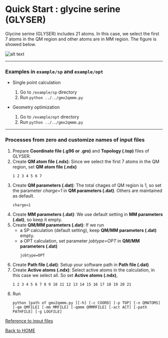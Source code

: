 # Quick Start : glycine serine (GLYSER)

Glycine serine (GLYSER) includes 21 atoms. In this case, we select the first 7 atoms in the QM region and other atoms are in MM region. The figure is showed below.

![alt text](https://github.com/gmx2qmmm/gmx2qmmm_portable/blob/master/example/glyser.png?raw=true)

---
### Examples in `example/sp` and `example/opt`

- Single point calculation
    1. Go to `/example/sp` directory
    2. Run `python ../../gmx2qmmm.py`

- Geometry optimization 
    1. Go to `/example/opt` directory
    2. Run `python ../../gmx2qmmm.py`


---
### Processes from zero and customize names of input files

1. Prepare **Coordinate file (.g96 or .gro)** and **Topology (.top)** files of GLYSER.
2. Create **QM atom file (.ndx)**: Since we select the first 7 atoms in the QM region, set **QM atom file (.ndx)**
    ```
    1 2 3 4 5 6 7
    ```
3. Create **QM parameters (.dat)**: The total chages of QM region is 1, so set the parameter _charge=1_ in **QM parameters (.dat)**. Others are maintained as default.
    ```
    charge=1
    ```
4. Create **MM parameters (.dat)**: We use default setting in **MM parameters (.dat)**, so keep it empty.
5. Create **QM/MM parameters (.dat)**: If we run 
    - a SP calculation (default setting), keep **QM/MM parameters (.dat)** empty.
    - a OPT calculation, set parameter _jobtype=OPT_ in **QM/MM parameters (.dat)**
        ```
        jobtype=OPT
        ```
5. Create **Path file (.dat)**: Setup your software path in **Path file (.dat)**
6. Create **Active atoms (.ndx)**: Select active atoms in the calculation, in this case we select all. So set **Active atoms (.ndx)**,
    ```
    1 2 3 4 5 6 7 8 9 10 11 12 13 14 15 16 17 18 19 20 21
    ```
7. Run 
    ```
    python [path of gmx2qmmm.py ][-h] [-c COORD] [-p TOP] [-n QMATOMS] [-qm QMFILE] [-mm MMFILE] [-qmmm QMMMFILE] [-act ACT] [-path PATHFILE] [-g LOGFILE]
    ```


[Reference to input files](input_params/input_params)



[Back to HOME](index)
